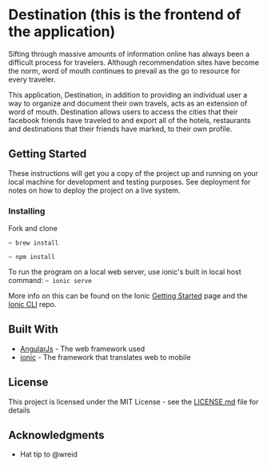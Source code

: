 
# Destination (this is the frontend of the application)

Sifting through massive amounts of information online has always been a difficult process for travelers. Although recommendation sites have become the norm, word of mouth continues to prevail as the go to resource for every traveler.

This application, Destination, in addition to providing an individual user a way to organize and document their own travels, acts as an extension of word of mouth. Destination allows users to access the cities that their facebook friends have traveled to and export all of the hotels, restaurants and destinations that their friends have marked, to their own profile.

## Getting Started

These instructions will get you a copy of the project up and running on your local machine for development and testing purposes. See deployment for notes on how to deploy the project on a live system.

### Installing

Fork and clone

`~ brew install`

`~ npm install`

To run the program on a local web server, use ionic's built in local host command: `~ ionic serve`

More info on this can be found on the Ionic [Getting Started](http://ionicframework.com/getting-started) page and the [Ionic CLI](https://github.com/driftyco/ionic-cli) repo.

## Built With

* [AngularJs](https://code.angularjs.org/1.6.5/docs/api) - The web framework used
* [ionic](https://ionicframework.com/docs/v1/) - The framework that translates web to mobile


## License

This project is licensed under the MIT License - see the [LICENSE.md](LICENSE.md) file for details

## Acknowledgments

* Hat tip to @wreid
